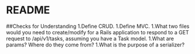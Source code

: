 # README

##Checks for Understanding
1.Define CRUD.
1.Define MVC.
1.What two files would you need to create/modify for a Rails application to respond to a GET request to /api/v1/tasks, assuming you have a Task model.
1.What are params? Where do they come from?
1.What is the purpose of a serializer?

